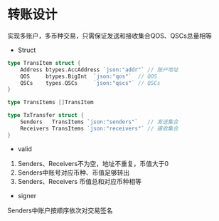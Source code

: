 # 转账设计

实现多账户，多币种交易，只需保证发送和接收集合QOS、QSCs总量相等

* Struct
```go
type TransItem struct {
	Address btypes.AccAddress `json:"addr"` // 账户地址
	QOS     btypes.BigInt  `json:"qos"`  // QOS
	QSCs    types.QSCs     `json:"qscs"` // QSCs
}

type TransItems []TransItem

type TxTransfer struct {
	Senders   TransItems `json:"senders"`   // 发送集合
	Receivers TransItems `json:"receivers"` // 接收集合
}
```

* valid

1. Senders、Receivers不为空，地址不重复，币值大于0
2. Senders中账号对应币种、币值足够转出
3. Senders、Receivers 币值总和对应币种相等

* signer

Senders中账户按顺序依次对交易签名
